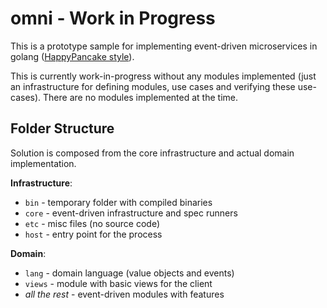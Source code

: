 # omni - Work in Progress

This is a prototype sample for implementing event-driven microservices in golang ([HappyPancake style](http://abdullin.com/happypancake/)). 

This is currently work-in-progress without any modules implemented (just an infrastructure for defining modules, use cases and verifying these use-cases). There are no modules implemented at the time.



## Folder Structure

Solution is composed from the core infrastructure and actual domain implementation.

**Infrastructure**:

* `bin` - temporary folder with compiled binaries
* `core` - event-driven infrastructure and spec runners
* `etc` - misc files (no source code)
* `host` - entry point for the process


**Domain**:

* `lang` - domain language (value objects and events)
* `views` - module with basic views for the client
* _all the rest_ - event-driven modules with features
